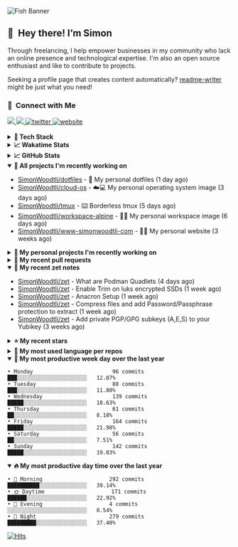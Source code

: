 ![Fish Banner](assets/fish.webp)

## 👋 &nbsp;Hey there! I’m Simon

Through freelancing, I help empower businesses in my community who lack
an online presence and technological expertise. I'm also an open source
enthusiast and like to contribute to projects.

Seeking a profile page that creates content automatically?
[readme-writer] might be just what you need!

### 🤝 &nbsp;Connect with Me

<div align="left">
<a href="https://linkedin.com/in/simonwoodtli" target="_blank">
<img src="https://img.shields.io/badge/linkedin-1E77B5?style=for-the-badge&logo=linkedin&logoColor=white alt=linkedin" />
</a>
<a href="https://github.com/simonwoodtli" target="_blank">
<img src="https://img.shields.io/badge/github-24292E?style=for-the-badge&logo=github&logoColor=white alt=github" />
</a>
<a href="https://twitter.com/simonwoodtlidev" target="_blank">
<img src="https://img.shields.io/badge/twitter-26a7de?style=for-the-badge&logo=twitter&logoColor=white" alt="twitter"/>
</a>
<a href="https://simonwoodtli.com" target="_blank">
<img src="https://img.shields.io/badge/website-E2925F?style=for-the-badge&logo=google-chrome&logoColor=white" alt="website"/>
</a>
</div>
<br/>


<details>
  <summary><b>🧰 Tech Stack</b></summary>
  <div align="center">
  <a href="https://skillicons.dev" target="_blank">
  <img src="https://skillicons.dev/icons?i=js,html,css,bash,python,go,postgresql,docker,vim,linux" alt="JavaScript, HTML, CSS, Bash, Python, Go, PostgreSQL, Docker, Vim,
  Linux">
  </a>
  </div>
</details>

<details>
  <summary><b>📈 Wakatime Stats</b></summary>
  <p align="center"><a href="https://wakatime.com/@SimonWoodtli">
  <img align="center" width="400" height="300" src="https://wakatime.com/share/@SimonWoodtli/7761bcef-e104-47d9-912a-dfd6bf08868b.svg" />
  </a>
  <a href="https://wakatime.com/@SimonWoodtli">
  <img align="center" width="400" height="300" src="https://wakatime.com/share/@SimonWoodtli/341953df-6a40-47b7-8220-ace4eabe0a17.svg" />
  </a></p>

  <h4><b>💬 I've been working with the following languages over the last 7 days</b></h4>

```
• Markdown                       6 hrs 18 mins                  ████████░░░░░░░░░░░░░░░░░   30.37%
• Bash                           4 hrs 38 mins                  ██████░░░░░░░░░░░░░░░░░░░   22.29%
• conf                           1 hr 50 mins                   ██░░░░░░░░░░░░░░░░░░░░░░░   8.85%
• YAML                           1 hr 37 mins                   ██░░░░░░░░░░░░░░░░░░░░░░░   7.84%
• sh                             1 hr 26 mins                   ██░░░░░░░░░░░░░░░░░░░░░░░   6.92%
• Other                          47 mins                        █░░░░░░░░░░░░░░░░░░░░░░░░   3.78%
• readline                       44 mins                        █░░░░░░░░░░░░░░░░░░░░░░░░   3.6%
• JSON                           44 mins                        █░░░░░░░░░░░░░░░░░░░░░░░░   3.58%
• Dockerfile                     40 mins                        █░░░░░░░░░░░░░░░░░░░░░░░░   3.28%
• sshconfig                      33 mins                        █░░░░░░░░░░░░░░░░░░░░░░░░   2.72%
• Makefile                       17 mins                        ░░░░░░░░░░░░░░░░░░░░░░░░░   1.37%
• gpg                            14 mins                        ░░░░░░░░░░░░░░░░░░░░░░░░░   1.17%
• Text                           13 mins                        ░░░░░░░░░░░░░░░░░░░░░░░░░   1.05%
• systemd                        8 mins                         ░░░░░░░░░░░░░░░░░░░░░░░░░   0.72%
• tar                            7 mins                         ░░░░░░░░░░░░░░░░░░░░░░░░░   0.63%
• Cheetah                        7 mins                         ░░░░░░░░░░░░░░░░░░░░░░░░░   0.56%
• Mail                           6 mins                         ░░░░░░░░░░░░░░░░░░░░░░░░░   0.48%
• Crontab                        5 mins                         ░░░░░░░░░░░░░░░░░░░░░░░░░   0.43%
• desktop                        3 mins                         ░░░░░░░░░░░░░░░░░░░░░░░░░   0.24%
• INI                            1 min                          ░░░░░░░░░░░░░░░░░░░░░░░░░   0.11%
```

  <h4>👷 I've been working on the following projects over the last 7 days</h4>

```
• Unknown Project                6 hrs 9 mins                   ███████░░░░░░░░░░░░░░░░░░   29.61%
• dotfiles                       5 hrs 15 mins                  ██████░░░░░░░░░░░░░░░░░░░   25.3%
• Private                        3 hrs 5 mins                   ████░░░░░░░░░░░░░░░░░░░░░   14.9%
• cloud-os                       1 hr 57 mins                   ██░░░░░░░░░░░░░░░░░░░░░░░   9.45%
• workspace-alpine               1 hr 55 mins                   ██░░░░░░░░░░░░░░░░░░░░░░░   9.27%
• tmux                           1 hr 33 mins                   ██░░░░░░░░░░░░░░░░░░░░░░░   7.53%
• zet                            49 mins                        █░░░░░░░░░░░░░░░░░░░░░░░░   3.94%
```

  <h4><b>🛠️ I've been working with the following editors over the last 7 days</b></h4>

```
• Vim                            20 hrs 47 mins                 █████████████████████████   100%
```

  <h4><b>💻 I've been working with the following operating systems over the last 7 days</b></h4>

```
• Linux                          20 hrs 47 mins                 █████████████████████████   100%
```

</details>

<details>
  <summary><b>📈 GitHub Stats</b></summary>
  <div align="center">
  <a href="https://github.com/anuraghazra/github-readme-stats"> 
  <img src="https://github-readme-stats.vercel.app/api?username=simonwoodtli&theme=onedark&show_icons=true&hide_rank=true&custom_title=Stats&count_private=true&hide_border=true&hide=issues&line_height=24&bg_color=0d1117" alt="Github Stats">
  <img src="https://github-readme-stats.vercel.app/api/top-langs/?username=simonwoodtli&layout=compact&theme=onedark&count_private=true&hide_border=true&bg_color=0d1117" alt="Top Langs">
  </a>
  </div>
</details>

<details open="">
  <summary><b>👷 All projects I'm recently working on</b></summary>

* [SimonWoodtli/dotfiles](https://github.com/SimonWoodtli/dotfiles) - 🏡 My personal dotfiles (1 day ago)
* [SimonWoodtli/cloud-os](https://github.com/SimonWoodtli/cloud-os) - ☁️💻 My personal operating system image (3 days ago)
* [SimonWoodtli/tmux](https://github.com/SimonWoodtli/tmux) - ⌨️ Borderless tmux (5 days ago)
* [SimonWoodtli/workspace-alpine](https://github.com/SimonWoodtli/workspace-alpine) - 🤖🐳 My personal workspace image (6 days ago)
* [SimonWoodtli/www-simonwoodtli-com](https://github.com/SimonWoodtli/www-simonwoodtli-com) - 👨‍💻 My personal website (3 weeks ago)

</details>
<details>
  <summary><b>🌱 My personal projects I'm recently working on</b></summary>

* [SimonWoodtli/dotfiles](https://github.com/SimonWoodtli/dotfiles) - 🏡 My personal dotfiles (1 day ago)
* [SimonWoodtli/cloud-os](https://github.com/SimonWoodtli/cloud-os) - ☁️💻 My personal operating system image (3 days ago)
* [SimonWoodtli/tmux](https://github.com/SimonWoodtli/tmux) - ⌨️ Borderless tmux (5 days ago)
* [SimonWoodtli/workspace-alpine](https://github.com/SimonWoodtli/workspace-alpine) - 🤖🐳 My personal workspace image (6 days ago)
* [SimonWoodtli/www-simonwoodtli-com](https://github.com/SimonWoodtli/www-simonwoodtli-com) - 👨‍💻 My personal website (3 weeks ago)

</details>
<details>
  <summary><b>🔨 My recent pull requests</b></summary>

* [feat: add wireguard-generate-keys script](https://github.com/SimonWoodtli/dotfiles-old/pull/14) on [SimonWoodtli/dotfiles-old](https://github.com/SimonWoodtli/dotfiles-old) (17 months ago)
* [feat: add video-to-gif script](https://github.com/SimonWoodtli/dotfiles-old/pull/13) on [SimonWoodtli/dotfiles-old](https://github.com/SimonWoodtli/dotfiles-old) (17 months ago)
* [feat: add spoof-mac-linux script](https://github.com/SimonWoodtli/dotfiles-old/pull/12) on [SimonWoodtli/dotfiles-old](https://github.com/SimonWoodtli/dotfiles-old) (17 months ago)
* [feat: add sp-tmux script](https://github.com/SimonWoodtli/dotfiles-old/pull/11) on [SimonWoodtli/dotfiles-old](https://github.com/SimonWoodtli/dotfiles-old) (17 months ago)
* [feat: add sp script](https://github.com/SimonWoodtli/dotfiles-old/pull/10) on [SimonWoodtli/dotfiles-old](https://github.com/SimonWoodtli/dotfiles-old) (18 months ago)

</details>
<details open="">
  <summary><b>📝 My recent zet notes</b></summary>

* [SimonWoodtli/zet](https://github.com/SimonWoodtli/zet/tree/64b06b0d48f6b18e1f342adf06a4b0a8bf05799f/20240226021020) - What are Podman Quadlets (4 days ago)
* [SimonWoodtli/zet](https://github.com/SimonWoodtli/zet/tree/87faac005c8e0178a7269bae60109ca9877cc229/20240220231311) - Enable Trim on luks encrypted SSDs (1 week ago)
* [SimonWoodtli/zet](https://github.com/SimonWoodtli/zet/tree/e070b876413072fe6c7c9630fa5c25e0cb915bdb/20240219142720) - Anacron Setup (1 week ago)
* [SimonWoodtli/zet](https://github.com/SimonWoodtli/zet/tree/353c4e49e2878c41cf0724b4c8d5af432cce6624/20240218140751) - Compress files and add Password/Passphrase protection to extract (1 week ago)
* [SimonWoodtli/zet](https://github.com/SimonWoodtli/zet/tree/2fdb7a1889f16dbed642b1af1f1a48b110c4dafc/20240205234225) - Add private PGP/GPG subkeys (A,E,S) to your Yubikey (3 weeks ago)

</details>
<details>
  <summary><b>⭐ My recent stars</b></summary>

* [simple-login/app](https://github.com/simple-login/app) - The SimpleLogin back-end and web app (3 weeks ago)
* [progit/progit2](https://github.com/progit/progit2) - Pro Git 2nd Edition (1 month ago)
* [MichaIng/DietPi](https://github.com/MichaIng/DietPi) - Lightweight justice for your single-board computer! (2 months ago)
* [mumble-voip/mumble](https://github.com/mumble-voip/mumble) - Mumble is an open-source, low-latency, high quality voice chat software. (2 months ago)
* [bigskysoftware/htmx](https://github.com/bigskysoftware/htmx) - </> htmx - high power tools for HTML (3 months ago)

</details>
<details>
  <summary><b>💬 My most used language per repos</b></summary>

```
• Shell                          16 repos                       ███████████████████░░░░░░   76.19%
• JavaScript                     1 repo                         █░░░░░░░░░░░░░░░░░░░░░░░░   4.76%
• CSS                            2 repos                        ██░░░░░░░░░░░░░░░░░░░░░░░   9.52%
• Nix                            1 repo                         █░░░░░░░░░░░░░░░░░░░░░░░░   4.76%
• HTML                           1 repo                         █░░░░░░░░░░░░░░░░░░░░░░░░   4.76%
```

</details>
<details open="">
  <summary><b>📆 My most productive week day over the last year</b></summary>

```
• Monday                         96 commits                     ███░░░░░░░░░░░░░░░░░░░░░░   12.87%
• Tuesday                        88 commits                     ███░░░░░░░░░░░░░░░░░░░░░░   11.80%
• Wednesday                      139 commits                    █████░░░░░░░░░░░░░░░░░░░░   18.63%
• Thursday                       61 commits                     ██░░░░░░░░░░░░░░░░░░░░░░░   8.18%
• Friday                         164 commits                    █████░░░░░░░░░░░░░░░░░░░░   21.98%
• Saturday                       56 commits                     ██░░░░░░░░░░░░░░░░░░░░░░░   7.51%
• Sunday                         142 commits                    █████░░░░░░░░░░░░░░░░░░░░   19.03%
```

</details>
<details open="">
  <summary><b>🔥 My most productive day time over the last year</b></summary>

```
• 🌅 Morning                     292 commits                    ██████████░░░░░░░░░░░░░░░   39.14%
• 🌞 Daytime                     171 commits                    ██████░░░░░░░░░░░░░░░░░░░   22.92%
• 🌇 Evening                     4 commits                      ░░░░░░░░░░░░░░░░░░░░░░░░░   0.54%
• 🌃 Night                       279 commits                    █████████░░░░░░░░░░░░░░░░   37.40%
```

</details>

[![Hits](https://hits.seeyoufarm.com/api/count/incr/badge.svg?url=https%3A%2F%2Fgithub.com%2Fsimonwoodtli&count_bg=%23689D6A&title_bg=%23282828&icon=&icon_color=%23E7E7E7&title=views+%28today+%2F+total%29&edge_flat=false)](https://hits.seeyoufarm.com)

[readme-writer]: <https://github.com/SimonWoodtli/readme-writer>
